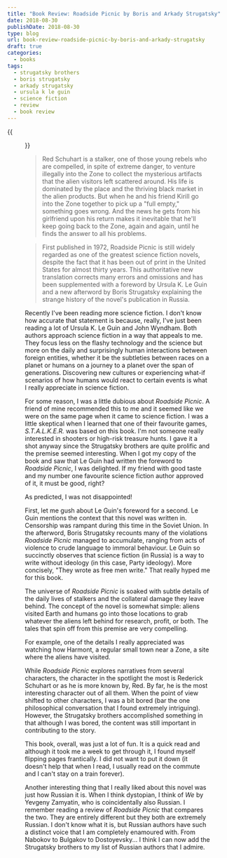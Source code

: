 ```yaml
---
title: "Book Review: Roadside Picnic by Boris and Arkady Strugatsky"
date: 2018-08-30
publishDate: 2018-08-30
type: blog
url: book-review-roadside-picnic-by-boris-and-arkady-strugatsky
draft: true
categories:
  - books
tags:
  - strugatsky brothers
  - boris strugatsky
  - arkady strugatsky
  - ursula k le guin
  - science fiction
  - review
  - book review
---
```


{{<figure src="http://res.cloudinary.com/dvozrk6m8/image/upload/v1535681160/roadside-picnic-arkady-and-boris-strugatsky_rupnl1.png" title="Roadside Picnic by Boris and Arkady Strugatsky">}}

> Red Schuhart is a stalker, one of those young rebels who are compelled, in spite of extreme danger, to venture illegally into the Zone to collect the mysterious artifacts that the alien visitors left scattered around. His life is dominated by the place and the thriving black market in the alien products. But when he and his friend Kirill go into the Zone together to pick up a "full empty," something goes wrong. And the news he gets from his girlfriend upon his return makes it inevitable that he'll keep going back to the Zone, again and again, until he finds the answer to all his problems.

> First published in 1972, Roadside Picnic is still widely regarded as one of the greatest science fiction novels, despite the fact that it has been out of print in the United States for almost thirty years. This authoritative new translation corrects many errors and omissions and has been supplemented with a foreword by Ursula K. Le Guin and a new afterword by Boris Strugatsky explaining the strange history of the novel's publication in Russia.

Recently I've been reading more science fiction. I don't know how accurate that statement is because, really, I've just been reading a lot of Ursula K. Le Guin and John Wyndham. Both authors approach science fiction in a way that appeals to me. They focus less on the flashy technology and the science but more on the daily and surprisingly human interactions between foreign entities, whether it be the subtleties between races on a planet or humans on a journey to a planet over the span of generations. Discovering new cultures or experiencing what-if scenarios of how humans would react to certain events is what I really appreciate in science fiction.

For some reason, I was a little dubious about *Roadside Picnic*. A friend of mine recommended this to me and it seemed like we were on the same page when it came to science fiction. I was a little skeptical when I learned that one of their favourite games, *S.T.A.L.K.E.R.* was based on this book. I'm not someone really interested in shooters or high-risk treasure hunts. I gave it a shot anyway since the Strugatsky brothers are quite prolific and the premise seemed interesting. When I got my copy of the book and saw that Le Guin had written the foreword to *Roadside Picnic*, I was delighted. If my friend with good taste and my number one favourite science fiction author approved of it, it must be good, right?

As predicted, I was not disappointed!

First, let me gush about Le Guin's foreword for a second. Le Guin mentions the context that this novel was written in. Censorship was rampant during this time in the Soviet Union. In the afterword, Boris Strugatsky recounts many of the violations *Roadside Picnic* managed to accumulate, ranging from acts of violence to crude language to immoral behaviour. Le Guin so succinctly observes that science fiction (in Russia) is a way to write without ideology (in this case, Party ideology). More concisely, "They wrote as free men write." That really hyped me for this book.

The universe of *Roadside Picnic* is soaked with subtle details of the daily lives of stalkers and the collateral damage they leave behind. The concept of the novel is somewhat simple: aliens visited Earth and humans go into those locations to grab whatever the aliens left behind for research, profit, or both. The tales that spin off from this premise are very compelling.

For example, one of the details I really appreciated was watching how Harmont, a regular small town near a Zone, a site where the aliens have visited.

While *Roadside Picnic* explores narratives from several characters, the character in the spotlight the most is Rederick Schuhart or as he is more known by, Red. By far, he is the most interesting character out of all them. When the point of view shifted to other characters, I was a bit bored (bar the one philosophical conversation that I found extremely intriguing). However, the Strugatsky brothers accomplished something in that although I was bored, the content was still important in contributing to the story.

This book, overall, was just a lot of fun. It is a quick read and although it took me a week to get through it, I found myself flipping pages frantically. I did not want to put it down (it doesn't help that when I read, I usually read on the commute and I can't stay on a train forever).

Another interesting thing that I really liked about this novel was just how Russian it is. When I think dystopian, I think of *We* by Yevgeny Zamyatin, who is coincidentally also Russian. I remember reading a review of *Roadside Picnic* that compares the two. They are entirely different but they both are extremely Russian. I don't know what it is, but Russian authors have such a distinct voice that I am completely enamoured with. From Nabokov to Bulgakov to Dostoyevsky... I think I can now add the Strugatsky brothers to my list of Russian authors that I admire. 